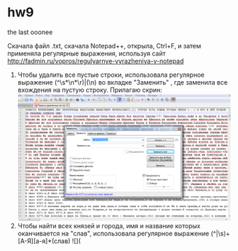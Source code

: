 # hw9
the last ooonee

Скачала файл .txt, скачала Notepad++, открыла,  Сtrl+F, и затем применяла регулярные выражения, используя сайт http://fadmin.ru/vopros/regulyarnye-vyrazheniya-v-notepad

1.  Чтобы удалить все пустые строки, использовала регулярное выражение (^\s*\n*\r)|(\n) во вкладке "Заменить" , где заменила все вхождения на пустую строку. Прилагаю скрин: 
![](https://github.com/OpykhtinaAlisa/hw9/blob/master/%D0%A1%D0%BD%D0%B8%D0%BC%D0%BE%D0%BA1.PNG?raw=true)
2. Чтобы найти всех князей и города, имя и название которых оканчивается на "слав", использовала регулярное выражение (^|\s)+[А-Я][а-я]*(слав)
![](
